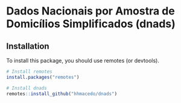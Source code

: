 # Dados Nacionais por Amostra de Domicílios Simplificados (dnads)

## Installation

To install this package, you should use remotes (or devtools).

````R
# Install remotes
install.packages("remotes")

# Install dnads
remotes::install_github("hhmacedo/dnads")
````
